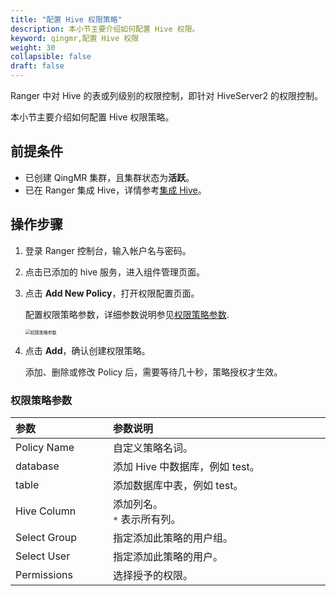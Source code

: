 ```yaml
---
title: "配置 Hive 权限策略"
description: 本小节主要介绍如何配置 Hive 权限。 
keyword: qingmr,配置 Hive 权限
weight: 30
collapsible: false
draft: false
---
```




Ranger 中对 Hive 的表或列级别的权限控制，即针对 HiveServer2 的权限控制。

本小节主要介绍如何配置 Hive 权限策略。

## 前提条件

- 已创建 QingMR 集群，且集群状态为**活跃**。
- 已在 Ranger 集成 Hive，详情参考[集成 Hive](../ranger_hive)。

## 操作步骤

1. 登录 Ranger 控制台，输入帐户名与密码。
2. 点击已添加的 hive 服务，进入组件管理页面。
3. 点击 **Add New Policy**，打开权限配置页面。
   
   配置权限策略参数，详细参数说明参见[权限策略参数](#权限策略参数).
   
   <img src="../../../_images/ranger_hive_policy.png" alt="权限策略参数" style="zoom:50%;" />

4. 点击 **Add**，确认创建权限策略。

   添加、删除或修改 Policy 后，需要等待几十秒，策略授权才生效。

### 权限策略参数

|<span style="display:inline-block;width:140px">参数</span> |<span style="display:inline-block;width:520px">参数说明</span>|
|:----|:----|
|   Policy Name    |  自定义策略名词。  |
|   database   |  添加 Hive 中数据库，例如 test。  |
|   table    |  添加数据库中表，例如 test。  |
|   Hive Column   |  添加列名。<br/> `*` 表示所有列。  |
|   Select Group   |  指定添加此策略的用户组。  |
|   Select User   |  指定添加此策略的用户。  |
|   Permissions   |  选择授予的权限。  |
